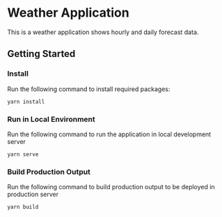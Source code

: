 # Weather Application
This is a weather application shows hourly and daily forecast data.

## Getting Started

### Install 
Run the following command to install required packages:

    yarn install

### Run in Local Environment
Run the following command to run the application in local development server

    yarn serve

### Build Production Output
Run the following command to build production output to be deployed in production server

    yarn build
